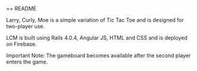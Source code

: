 == README

Larry, Curly, Moe is a simple variation of Tic Tac Toe and is designed for two-player use.

LCM is built using Rails 4.0.4, Angular JS, HTML and CSS and is deployed on Firebase.

Important Note: The gameboard becomes available after the second player enters the game.
